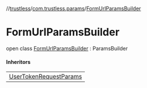 //[trustless](../../../index.md)/[com.trustless.params](../index.md)/[FormUrlParamsBuilder](index.md)

# FormUrlParamsBuilder

open class [FormUrlParamsBuilder](index.md) : ParamsBuilder

#### Inheritors

| |
|---|
| [UserTokenRequestParams](../../com.trustless.requests.identity.userToken/-user-token-request-params/index.md) |
